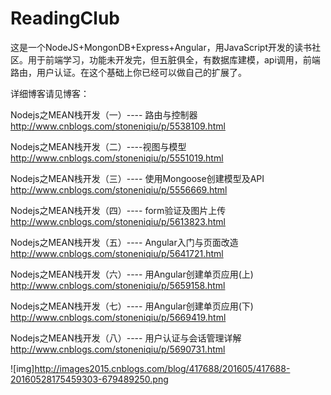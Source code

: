 ﻿# ReadingClub

这是一个NodeJS+MongonDB+Express+Angular，用JavaScript开发的读书社区。用于前端学习，功能未开发完，但五脏俱全，有数据库建模，api调用，前端路由，用户认证。在这个基础上你已经可以做自己的扩展了。

详细博客请见博客：

Nodejs之MEAN栈开发（一）---- 路由与控制器 http://www.cnblogs.com/stoneniqiu/p/5538109.html

Nodejs之MEAN栈开发（二）----视图与模型 http://www.cnblogs.com/stoneniqiu/p/5551019.html

Nodejs之MEAN栈开发（三）---- 使用Mongoose创建模型及API http://www.cnblogs.com/stoneniqiu/p/5556669.html

Nodejs之MEAN栈开发（四）---- form验证及图片上传 http://www.cnblogs.com/stoneniqiu/p/5613823.html

Nodejs之MEAN栈开发（五）---- Angular入门与页面改造 http://www.cnblogs.com/stoneniqiu/p/5641721.html

Nodejs之MEAN栈开发（六）---- 用Angular创建单页应用(上) http://www.cnblogs.com/stoneniqiu/p/5659158.html

Nodejs之MEAN栈开发（七）---- 用Angular创建单页应用(下) http://www.cnblogs.com/stoneniqiu/p/5669419.html

Nodejs之MEAN栈开发（八）---- 用户认证与会话管理详解 http://www.cnblogs.com/stoneniqiu/p/5690731.html

![img]http://images2015.cnblogs.com/blog/417688/201605/417688-20160528175459303-679489250.png
